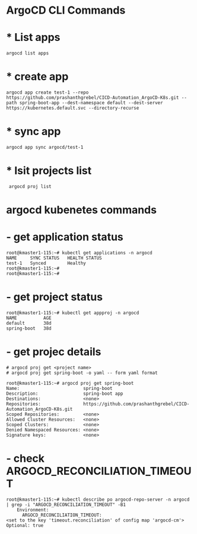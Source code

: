 # ArgoCD CLI Commands

# * List apps
  ``` argocd list apps ```
# * create app 
  ``` argocd app create test-1 --repo https://github.com/prashanthgrebel/CICD-Automation_ArgoCD-K8s.git --path spring-boot-app --dest-namespace default --dest-server https://kubernetes.default.svc --directory-recurse ```
# * sync app
  ``` argocd app sync argocd/test-1 ```
# * lsit projects list
``` argocd proj list```

# argocd kubenetes commands
# - get application status
```
root@kmaster1-115:~# kubectl get applications -n argocd
NAME     SYNC STATUS   HEALTH STATUS
test-1   Synced        Healthy
root@kmaster1-115:~# 
root@kmaster1-115:~#
```
# - get project status
```
root@kmaster1-115:~# kubectl get appproj -n argocd
NAME          AGE
default       38d
spring-boot   38d
```
# - get projec details
```
# argocd proj get <project name>
# argocd proj get spring-boot -o yaml -- form yaml format

root@kmaster1-115:~# argocd proj get spring-boot
Name:                        spring-boot
Description:                 spring-boot app
Destinations:                <none>
Repositories:                https://github.com/prashanthgrebel/CICD-Automation_ArgoCD-K8s.git
Scoped Repositories:         <none>
Allowed Cluster Resources:   <none>
Scoped Clusters:             <none>
Denied Namespaced Resources: <none>
Signature keys:              <none>
```
# - check ARGOCD_RECONCILIATION_TIMEOUT
```
root@kmaster1-115:~# kubectl describe po argocd-repo-server -n argocd  | grep -i "ARGOCD_RECONCILIATION_TIMEOUT" -B1
    Environment:
      ARGOCD_RECONCILIATION_TIMEOUT:                                <set to the key 'timeout.reconciliation' of config map 'argocd-cm'>                                          Optional: true
```

